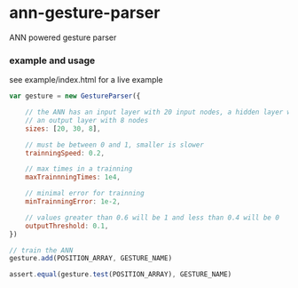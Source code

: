 # ann-gesture-parser
ANN powered gesture parser

### example and usage
see example/index.html for a live example
```javascript
var gesture = new GestureParser({

	// the ANN has an input layer with 20 input nodes, a hidden layer with 30 nodes and
	// an output layer with 8 nodes
	sizes: [20, 30, 8],

	// must be between 0 and 1, smaller is slower
	trainningSpeed: 0.2,

	// max times in a trainning
	maxTrainnningTimes: 1e4,

	// minimal error for trainning
	minTrainningError: 1e-2,

	// values greater than 0.6 will be 1 and less than 0.4 will be 0
	outputThreshold: 0.1,
})

// train the ANN
gesture.add(POSITION_ARRAY, GESTURE_NAME)

assert.equal(gesture.test(POSITION_ARRAY), GESTURE_NAME)
```

